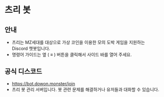 # 츠리 봇

## 안내
- 츠리는 MZ세대를 대상으로 가상 코인을 이용한 모의 도박 게임을 지원하는 Discord 챗봇입니다.
- 명령어 가이드는 옆 ( ≡ ) 버튼을 클릭해서 사이드 바를 열어 주세요.

## 공식 디스코드
- https://bot.dowon.monster/join
- 츠리 봇 관리 서버입니다. 봇 관련 문제를 해결하거나 유저들과 대화할 수 있습니다.
